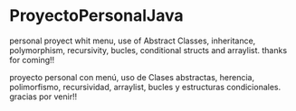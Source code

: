 # ProyectoPersonalJava
personal proyect whit menu, use of Abstract Classes, inheritance, polymorphism, recursivity, bucles, conditional structs and arraylist.
thanks for coming!!

proyecto personal con menú, uso de Clases abstractas, herencia, polimorfismo, recursividad, arraylist, bucles y estructuras condicionales.
gracias por venir!!
